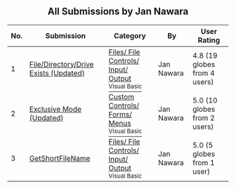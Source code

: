 ﻿<div align="center">

## All Submissions by Jan Nawara

</div>

No.  | Submission | Category | By   | User Rating
---- | ---------- | -------- | ---- | -----------
1 | [File/Directory/Drive Exists \(Updated\)<br />](https://github.com/Planet-Source-Code/jan-nawara-file-directory-drive-exists-updated__1-760) | [Files/ File Controls/ Input/ Output<br /><sup>Visual Basic</sup>](../ByCategory/files-file-controls-input-output__1-3.md) | Jan Nawara | 4.8 (19 globes from 4 users)
2 | [Exclusive Mode \(Updated\)<br />](https://github.com/Planet-Source-Code/jan-nawara-exclusive-mode-updated__1-762) | [Custom Controls/ Forms/  Menus<br /><sup>Visual Basic</sup>](../ByCategory/custom-controls-forms-menus__1-4.md) | Jan Nawara | 5.0 (10 globes from 2 users)
3 | [GetShortFileName<br />](https://github.com/Planet-Source-Code/jan-nawara-getshortfilename__1-761) | [Files/ File Controls/ Input/ Output<br /><sup>Visual Basic</sup>](../ByCategory/files-file-controls-input-output__1-3.md) | Jan Nawara | 5.0 (5 globes from 1 user)
